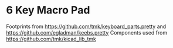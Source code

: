# 6 Key Macro Pad

Footprints from https://github.com/tmk/keyboard_parts.pretty and https://github.com/egladman/keebs.pretty
Components used from https://github.com/tmk/kicad_lib_tmk
